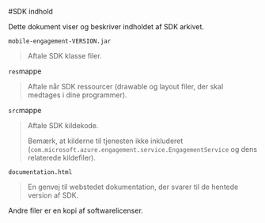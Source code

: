 <properties 
    pageTitle="Azure Mobile aftale Android SDK Integration" 
    description="Seneste opdateringer og procedurer for Android SDK til Azure Mobile aftale"
    services="mobile-engagement" 
    documentationCenter="mobile" 
    authors="piyushjo" 
    manager="dwrede" 
    editor="" />

<tags 
    ms.service="mobile-engagement" 
    ms.workload="mobile" 
    ms.tgt_pltfrm="mobile-android" 
    ms.devlang="Java" 
    ms.topic="article" 
    ms.date="08/19/2016" 
    ms.author="piyushjo" />

#<a name="sdk-content"></a>SDK indhold

Dette dokument viser og beskriver indholdet af SDK arkivet.

`mobile-engagement-VERSION.jar`

> Aftale SDK klasse filer.

`res`mappe

> Aftale når SDK ressourcer (drawable og layout filer, der skal medtages i dine programmer).

`src`mappe

> Aftale SDK kildekode.
>
> Bemærk, at kilderne til tjenesten ikke inkluderet (`com.microsoft.azure.engagement.service.EngagementService` og dens relaterede kildefiler).

`documentation.html`

> En genvej til webstedet dokumentation, der svarer til de hentede version af SDK.

Andre filer er en kopi af softwarelicenser.
 

